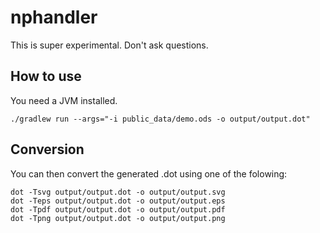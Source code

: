 # nphandler

This is super experimental. Don't ask questions.

## How to use

You need a JVM installed.

```shell
./gradlew run --args="-i public_data/demo.ods -o output/output.dot"
```

## Conversion

You can then convert the generated .dot using one of the folowing:

```
dot -Tsvg output/output.dot -o output/output.svg
dot -Teps output/output.dot -o output/output.eps
dot -Tpdf output/output.dot -o output/output.pdf
dot -Tpng output/output.dot -o output/output.png
```
